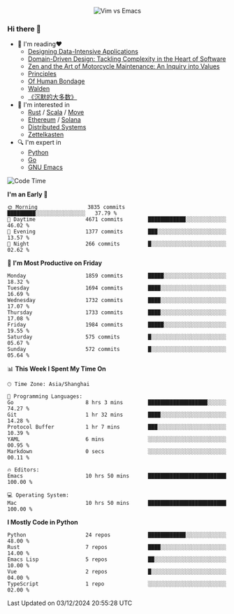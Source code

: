 <p align="center">
    <img src="https://gist.githubusercontent.com/coldnight/e696baffb094e71c96cb302118878eae/raw/40ea5053a6f66cc65f90f437e4173497da225958/banner.gif" alt="Vim vs Emacs" />
</p>

### Hi there 👋

- 📖 I'm reading❤️
    + [Designing Data-Intensive Applications](https://www.oreilly.com/library/view/designing-data-intensive-applications/9781491903063/)
    + [Domain-Driven Design: Tackling Complexity in the Heart of Software](https://www.dddcommunity.org/book/evans_2003/)
    + [Zen and the Art of Motorcycle Maintenance: An Inquiry into Values](https://en.wikipedia.org/wiki/Zen_and_the_Art_of_Motorcycle_Maintenance)
    + [Principles](https://www.principles.com/)
    + [Of Human Bondage](https://en.wikipedia.org/wiki/Of_Human_Bondage)
    + [Walden](https://en.wikipedia.org/wiki/Walden)
    + [《沉默的大多数》](https://en.wikipedia.org/wiki/Silent_majority)
- 🌱 I'm interested in
    + [Rust](https://www.rust-lang.org/) / [Scala](https://www.scala-lang.org/) / [Move](https://github.com/move-language/move/)
    + [Ethereum](https://ethereum.org/en/) / [Solana](https://solana.com/)
	+ [Distributed Systems](https://www.linuxzen.com/notes/topics/20200320174417_%E5%88%86%E5%B8%83%E5%BC%8F/)
	+ [Zettelkasten](https://www.linuxzen.com/notes/notes/20220120080920-slip_box/)
- 🔍 I'm expert in
    + [Python](https://www.python.org/)
    + [Go](https://go.dev/)
    + [GNU Emacs](https://www.gnu.org/software/emacs/)

<!--START_SECTION:waka-->
![Code Time](http://img.shields.io/badge/Code%20Time-3%2C191%20hrs%2043%20mins-blue)

**I'm an Early 🐤** 

```text
🌞 Morning                3835 commits        █████████░░░░░░░░░░░░░░░░   37.79 % 
🌆 Daytime                4671 commits        ████████████░░░░░░░░░░░░░   46.02 % 
🌃 Evening                1377 commits        ███░░░░░░░░░░░░░░░░░░░░░░   13.57 % 
🌙 Night                  266 commits         █░░░░░░░░░░░░░░░░░░░░░░░░   02.62 % 
```
📅 **I'm Most Productive on Friday** 

```text
Monday                   1859 commits        █████░░░░░░░░░░░░░░░░░░░░   18.32 % 
Tuesday                  1694 commits        ████░░░░░░░░░░░░░░░░░░░░░   16.69 % 
Wednesday                1732 commits        ████░░░░░░░░░░░░░░░░░░░░░   17.07 % 
Thursday                 1733 commits        ████░░░░░░░░░░░░░░░░░░░░░   17.08 % 
Friday                   1984 commits        █████░░░░░░░░░░░░░░░░░░░░   19.55 % 
Saturday                 575 commits         █░░░░░░░░░░░░░░░░░░░░░░░░   05.67 % 
Sunday                   572 commits         █░░░░░░░░░░░░░░░░░░░░░░░░   05.64 % 
```


📊 **This Week I Spent My Time On** 

```text
🕑︎ Time Zone: Asia/Shanghai

💬 Programming Languages: 
Go                       8 hrs 3 mins        ███████████████████░░░░░░   74.27 % 
Git                      1 hr 32 mins        ████░░░░░░░░░░░░░░░░░░░░░   14.28 % 
Protocol Buffer          1 hr 7 mins         ███░░░░░░░░░░░░░░░░░░░░░░   10.39 % 
YAML                     6 mins              ░░░░░░░░░░░░░░░░░░░░░░░░░   00.95 % 
Markdown                 0 secs              ░░░░░░░░░░░░░░░░░░░░░░░░░   00.11 % 

🔥 Editors: 
Emacs                    10 hrs 50 mins      █████████████████████████   100.00 % 

💻 Operating System: 
Mac                      10 hrs 50 mins      █████████████████████████   100.00 % 
```

**I Mostly Code in Python** 

```text
Python                   24 repos            ████████████░░░░░░░░░░░░░   48.00 % 
Rust                     7 repos             ████░░░░░░░░░░░░░░░░░░░░░   14.00 % 
Emacs Lisp               5 repos             ██░░░░░░░░░░░░░░░░░░░░░░░   10.00 % 
Vue                      2 repos             █░░░░░░░░░░░░░░░░░░░░░░░░   04.00 % 
TypeScript               1 repo              ░░░░░░░░░░░░░░░░░░░░░░░░░   02.00 % 
```




 Last Updated on 03/12/2024 20:55:28 UTC
<!--END_SECTION:waka-->
